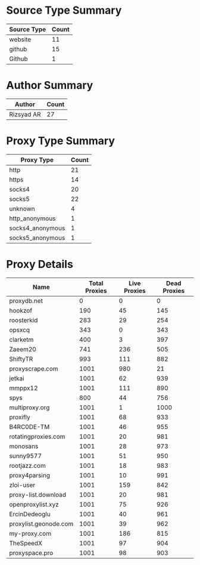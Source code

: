 # Source Type Summary

| Source Type | Count |
|-------------|-------|
| website | 11 |
| github | 15 |
| Github | 1 |


# Author Summary

| Author | Count |
|--------|-------|
| Rizsyad AR | 27 |


# Proxy Type Summary

| Proxy Type | Count |
|------------|-------|
| http | 21 |
| https | 14 |
| socks4 | 20 |
| socks5 | 22 |
| unknown | 4 |
| http_anonymous | 1 |
| socks4_anonymous | 1 |
| socks5_anonymous | 1 |


# Proxy Details

| Name | Total Proxies | Live Proxies | Dead Proxies |
|------|---------------|--------------|---------------|
| proxydb.net | 0 | 0 | 0 |
| hookzof | 190 | 45 | 145 |
| roosterkid | 283 | 29 | 254 |
| opsxcq | 343 | 0 | 343 |
| clarketm | 400 | 3 | 397 |
| Zaeem20 | 741 | 236 | 505 |
| ShiftyTR | 993 | 111 | 882 |
| proxyscrape.com | 1001 | 980 | 21 |
| jetkai | 1001 | 62 | 939 |
| mmppx12 | 1001 | 111 | 890 |
| spys | 800 | 44 | 756 |
| multiproxy.org | 1001 | 1 | 1000 |
| proxifly | 1001 | 68 | 933 |
| B4RC0DE-TM | 1001 | 46 | 955 |
| rotatingproxies.com | 1001 | 20 | 981 |
| monosans | 1001 | 28 | 973 |
| sunny9577 | 1001 | 51 | 950 |
| rootjazz.com | 1001 | 18 | 983 |
| proxy4parsing | 1001 | 10 | 991 |
| zloi-user | 1001 | 159 | 842 |
| proxy-list.download | 1001 | 20 | 981 |
| openproxylist.xyz | 1001 | 75 | 926 |
| ErcinDedeoglu | 1001 | 40 | 961 |
| proxylist.geonode.com | 1001 | 39 | 962 |
| my-proxy.com | 1001 | 186 | 815 |
| TheSpeedX | 1001 | 97 | 904 |
| proxyspace.pro | 1001 | 98 | 903 |
